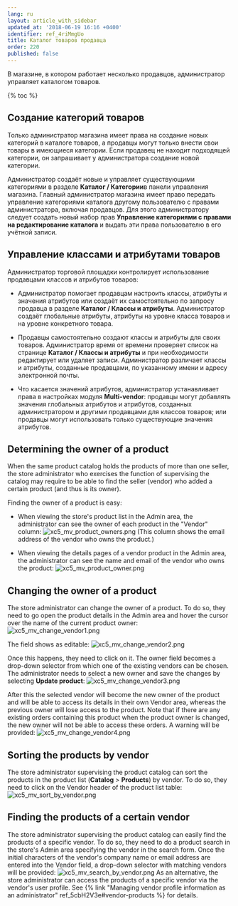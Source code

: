```yaml
---
lang: ru
layout: article_with_sidebar
updated_at: '2018-06-19 16:16 +0400'
identifier: ref_4riMmgUo
title: Каталог товаров продавца
order: 220
published: false
---
```

В магазине, в котором работает несколько продавцов, администратор управляет каталогом товаров.

{% toc %}


## Создание категорий товаров

Только администратор магазина имеет права на создание новых категорий в каталоге товаров, а продавцы могут только внести свои товары в имеющиеся категории. Если продавец не находит подходящей категории, он запрашивает у администратора создание новой категории. 

Администратор создаёт новые и управляет существующими категориями в разделе **Каталог / Категории**в панели управления магазина. Главный администратор магазина имеет право передать управление категориями каталога другому пользователю с правами администратора, включая продавцов. Для этого администратору следует создать новый набор прав **Управление категориями с правами на редактирование каталога** и выдать эти права пользователю в его учётной записи.


## Управление классами и атрибутами товаров

Администратор торговой площадки контролирует использование продавцами классов и атрибутов товаров: 

   * Администратор помогает продавцам настроить классы, атрибуты и значения атрибутов или создаёт их самостоятельно по запросу продавца в разделе **Каталог / Классы и атрибуты**. Администратор создаёт глобальные атрибуты, атрибуты на уровне класса товаров и на уровне конкретного товара.
    
   * Продавцы самостоятельно создают классы и атрибуты для своих товаров. Администратор время от времени проверяет список на странице **Каталог / Классы и атрибуты** и при необходимости редактирует или удаляет записи. Администратор различает классы и атрибуты, созданные продавцами, по указанному имени и адресу электронной почты.  
    
   * Что касается значений атрибутов, администратор устанавливает права в настройках модуля **Multi-vendor**: продавцы могут добавлять значения глобальных атрибутов и атрибутов, созданных администратором и другими продавцами для классов товаров; или продавцы могут использовать только существующие значения атрибутов. 

    
## Determining the owner of a product
When the same product catalog holds the products of more than one seller, the store administrator who exercises the function of supervising the catalog may require to be able to find the seller (vendor) who added a certain product (and thus is its owner). 

Finding the owner of a product is easy:

   * When viewing the store's product list in the Admin area, the administrator can see the owner of each product in the "Vendor" column:
![xc5_mv_product_owners.png]({{site.baseurl}}/attachments/ref_0dPCIV3f/xc5_mv_product_owners.png)
(This column shows the email address of the vendor who owns the product.)

   * When viewing the details pages of a vendor product in the Admin area, the administrator can see the name and email of the vendor who owns the product:
![xc5_mv_product_owner.png]({{site.baseurl}}/attachments/ref_0dPCIV3f/xc5_mv_product_owner.png)

## Changing the owner of a product
The store administrator can change the owner of a product. To do so, they need to go open the product details in the Admin area and hover the cursor over the name of the current product owner:
![xc5_mv_change_vendor1.png]({{site.baseurl}}/attachments/ref_0dPCIV3f/xc5_mv_change_vendor1.png)

The field shows as editable:
![xc5_mv_change_vendor2.png]({{site.baseurl}}/attachments/ref_0dPCIV3f/xc5_mv_change_vendor2.png)

Once this happens, they need to click on it. The owner field becomes a drop-down selector from which one of the existing vendors can be chosen. The administrator needs to select a new owner and save the changes by selecting **Update product**:
![xc5_mv_change_vendor3.png]({{site.baseurl}}/attachments/ref_0dPCIV3f/xc5_mv_change_vendor3.png)

After this the selected vendor will become the new owner of the product and will be able to access its details in their own Vendor area, whereas the previous owner will lose access to the product. Note that if there are any existing orders containing this product when the product owner is changed, the new owner will not be able to access these orders. A warning will be provided: 
![xc5_mv_change_vendor4.png]({{site.baseurl}}/attachments/ref_0dPCIV3f/xc5_mv_change_vendor4.png)

## Sorting the products by vendor
The store administrator supervising the product catalog can sort the products in the product list (**Catalog** > **Products**) by vendor. To do so, they need to click on the Vendor header of the product list table:
![xc5_mv_sort_by_vendor.png]({{site.baseurl}}/attachments/ref_0dPCIV3f/xc5_mv_sort_by_vendor.png)

## Finding the products of a certain vendor
The store administrator supervising the product catalog can easily find the products of a specific vendor. To do so, they need to do a product search in the store's Admin area specifying the vendor in the search form. Once the initial characters of the vendor's company name or email address are entered into the Vendor field, a drop-down selector with matching vendors will be provided:
![xc5_mv_search_by_vendor.png]({{site.baseurl}}/attachments/ref_0dPCIV3f/xc5_mv_search_by_vendor.png)
As an alternative, the store administrator can access the products of a specific vendor via the vendor's user profile. See {% link "Managing vendor profile information as an administrator" ref_5cbH2V3e#vendor-products %} for details.